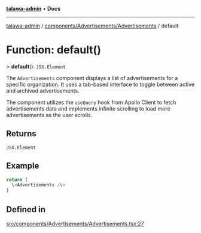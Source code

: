 [**talawa-admin**](../../../../README.md) • **Docs**

***

[talawa-admin](../../../../modules.md) / [components/Advertisements/Advertisements](../README.md) / default

# Function: default()

\> **default**(): `JSX.Element`

The `Advertisements` component displays a list of advertisements for a specific organization.
It uses a tab-based interface to toggle between active and archived advertisements.

The component utilizes the `useQuery` hook from Apollo Client to fetch advertisements data
and implements infinite scrolling to load more advertisements as the user scrolls.

## Returns

`JSX.Element`

## Example

```ts
return (
  \<Advertisements /\>
)
```

## Defined in

[src/components/Advertisements/Advertisements.tsx:27](https://github.com/PalisadoesFoundation/talawa-admin/blob/d16b95ee179900e8e32a2296f14e948e6caea05b/src/components/Advertisements/Advertisements.tsx#L27)
